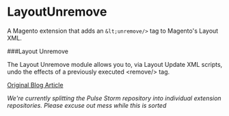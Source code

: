 LayoutUnremove
==============

A Magento extension that adds an `&lt;unremove/>` tag to Magento's Layout XML.

###Layout Unremove

The Layout Unremove module allows you to, via Layout Update XML scripts, undo the effects of a previously executed &lt;remove/&gt; tag.

<a href="http://alanstorm.com/magento_layout_unremove_in_local_xml">Original Blog Article</a>

*We're currently splitting the Pulse Storm repository into individual extension repositories.  Please excuse out mess while this is sorted*